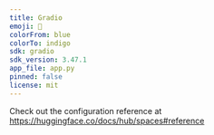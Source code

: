 ```yaml
---
title: Gradio
emoji: 🏃
colorFrom: blue
colorTo: indigo
sdk: gradio
sdk_version: 3.47.1
app_file: app.py
pinned: false
license: mit
---
```


Check out the configuration reference at https://huggingface.co/docs/hub/spaces#reference
